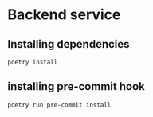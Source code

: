 # Backend service

## Installing dependencies

```console
poetry install
```

## installing pre-commit hook

```console
poetry run pre-commit install
```
